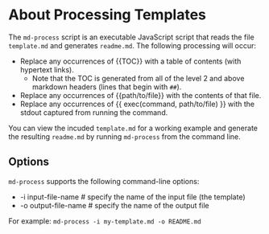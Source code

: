 # About Processing Templates

The `md-process` script is an executable JavaScript script that reads the file `template.md` and generates `readme.md`. The following processing will occur:

* Replace any occurrences of {{TOC}} with a table of contents (with hypertext links).
  - Note that the TOC is generated from all of the level 2 and above markdown headers (lines that begin with `##`).
* Replace any occurrences of {{path/to/file}} with the contents of that file.
* Replace any occurrences of {{ exec(command, path/to/file) }} with the stdout captured from running
the command.

You can view the incuded `template.md` for a working example and generate the resulting `readme.md` by running `md-process` from the command line.

## Options

`md-process` supports the following command-line options:

* -i input-file-name    # specify the name of the input file (the template)
* -o output-file-name   # specify the name of the output file

For example: `md-process -i my-template.md -o README.md`
